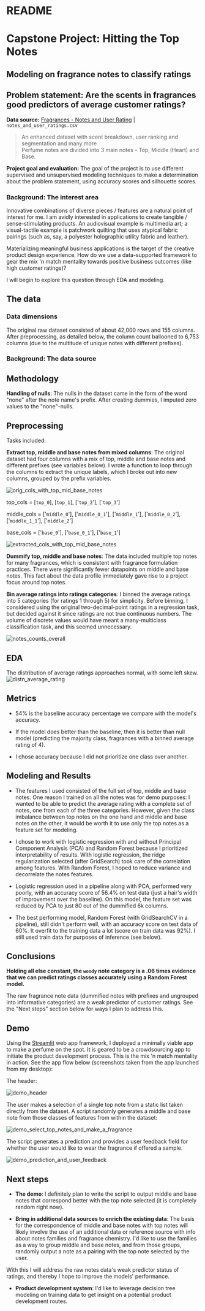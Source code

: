 # README

# Capstone Project: Hitting the Top Notes

## Modeling on fragrance notes to classify ratings

## Problem statement: Are the scents in fragrances good predictors of average customer ratings?

**Data source:** [Fragrances - Notes and User Rating](https://www.kaggle.com/sagikeren88/fragrances-and-perfumes) | `notes_and_user_ratings.csv`
>An enhanced dataset with scent breakdown, user ranking and segmentation and many more<br>
>Perfume notes are divided into 3 main notes - Top, Middle (Heart) and Base.


**Project goal and evaluation:** The goal of the project is to use different supervised and unsupervised modeling techniques to make a determination about the problem statement, using accuracy scores and silhouette scores.

### Background: The interest area

Innovative combinations of diverse pieces / features are a natural point of interest for me. I am avidly interested in applications to create tangible / sense-stimulating products. An audiovisual example is multimedia art; a visual-tactile example is patchwork quilting that uses atypical fabric pairings (such as, say, a polyester holographic utility fabric and leather). 

Materializing meaningful business applications is the target of the creative product design experience. How do we use a data-supported framework to gear the mix 'n match mentality towards positive business outcomes (like high customer ratings)?

I will begin to explore this question through EDA and modeling.


## The data

### Data dimensions

The original raw dataset consisted of about 42,000 rows and 155 columns. After preprocessing, as detailed below, the column count ballooned to 6,753 columns (due to the multitude of unique notes with different prefixes).

### Background: The data source

## Methodology

**Handling of nulls**: The nulls in the dataset came in the form of the word "none" after the note name's prefix. After creating dummies, I imputed zero values to the "none"-nulls.

## Preprocessing

Tasks included:

**Extract top, middle and base notes from mixed columns**: The original dataset had four columns with a mix of top, middle and base notes and different prefixes (see variables below). I wrote a function to loop through the columns to extract the unique labels, which I broke out into new columns, grouped by the prefix variables.

![orig_cols_with_top_mid_base_notes](https://github.com/abishop17/fragrance_analysis_capstone/blob/main/figures/orig_cols_with_top_mid_base_notes.png)

top_cols = [`top_0`], [`top_1`], ['`top_2`'], ['`top_3`']

middle_cols = ['`middle_0`'], ['`middle_0_1`'], ['`middle_1`'], ['`middle_0_2`'], ['`middle_1_1`'], ['`middle_2`']

base_cols = ['`base_0`'], ['`base_0_1`'], ['`base_1`']


![extracted_cols_with_top_mid_base_notes](https://github.com/abishop17/fragrance_analysis_capstone/blob/main/figures/extracted_cols_with_top_mid_base_notes.png)


**Dummify top, middle and base notes**: The data included multiple top notes for many fragrances, which is consistent with fragrance formulation practices. There were significantly fewer datapoints on middle and base notes. This fact about the data profile immediately gave rise to a project focus around top notes.

**Bin average ratings into ratings categories**: I binned the average ratings into 5 categories (for ratings 1 through 5) for simplicity. Before binning, I considered using the original two-decimal-point ratings in a regression task, but decided against it since ratings are not true continuous numbers. The volume of discrete values would have meant a many-multiclass classification task, and this seemed unnecessary.

![notes_counts_overall](https://github.com/abishop17/fragrance_analysis_capstone/blob/main/figures/notes_counts_overall.png)

## EDA

The distribution of average ratings approaches normal, with some left skew.
![distn_average_rating](https://github.com/abishop17/fragrance_analysis_capstone/blob/main/figures/distn_average_rating.png)

## Metrics

* 54% is the baseline accuracy percentage we compare with the model's accuracy.

* If the model does better than the baseline, then it is better than null model (predicting the majority class, fragrances with a binned average rating of 4).

* I chose accuracy because I did not prioritize one class over another.

## Modeling and Results

* The features I used consisted of the full set of top, middle and base notes. One reason I trained on all the notes was for demo purposes: I wanted to be able to predict the average rating with a complete set of notes, one from each of the three categories. However, given the class imbalance between top notes on the one hand and middle and base notes on the other, it would be worth it to use only the top notes as a feature set for modeling. 

* I chose to work with logistic regression with and without Principal Component Analysis (PCA) and Random Forest because I prioritized interpretability of results. With logistic regression, the ridge regularization selected (after GridSearch) took care of the correlation among features. With Random Forest, I hoped to reduce variance and decorrelate the notes features.

* Logistic regression used in a pipeline along with PCA, performed very poorly, with an accuracy score of 56.4% on test data (just a hair's width of improvement over the baseline). On this model, the feature set was reduced by PCA to just 80 out of the dummified 6k columns.

* The best performing model, Random Forest (with GridSearchCV in a pipeline), still didn't perform well, with an accuracy score on test data of 60%. It overfit to the training data a lot (score on train data was 92%). I still used train data for purposes of inference (see below).

## Conclusions

**Holding all else constant, the `woody` note category is a .06 times evidence that we can predict ratings classes accurately using a Random Forest model.**

The raw fragrance note data (dummified notes with prefixes and ungrouped into informative categories) are a weak predictor of customer ratings. See the "Next steps" section below for ways I plan to address this.

## Demo

Using the [Streamlit](https://github.com/streamlit/streamlit) web app framework, I deployed a minimally viable app to make a perfume on the spot. It is geared to be a crowdsourcing app to initiate the product development process. This is the mix 'n match mentality in action. See the app flow below (screenshots taken from the app launched from my desktop):

The header:

![demo_header](https://github.com/abishop17/fragrance_analysis_capstone/blob/main/figures/demo/demo_header.png)

The user makes a selection of a single top note from a static list taken directly from the dataset. A script randomly generates a middle and base note from those classes of features from within the dataset:

![demo_select_top_notes_and_make_a_fragrance](https://github.com/abishop17/fragrance_analysis_capstone/blob/main/figures/demo/demo_select_top_notes_and_make_a_fragrance.png)

The script generates a prediction and provides a user feedback field for whether the user would like to wear the fragrance if offered a sample.

![demo_prediction_and_user_feedback](https://github.com/abishop17/fragrance_analysis_capstone/blob/main/figures/demo/demo_prediction_and_user_feedback.png)


## Next steps

* **The demo**: I definitely plan to write the script to output middle and base notes that correspond better with the top note selected (it is completely random right now).

* **Bring in additional data sources to enrich the existing data**: The basis for the correspondence of middle and base notes with top notes will likely involve the use of an additional data or reference source with info about notes families and fragrance chemistry. I'd like to use the families as a way to group middle and base notes, and from those groups, randomly output a note as a pairing with the top note selected by the user.

With this I will address the raw notes data's weak predictor status of ratings, and thereby I hope to improve the models' performance.

* **Product development system**: I'd like to leverage decision tree modeling on training data to get insight on a potential product development routes.



